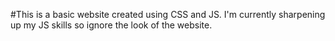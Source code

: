 #This is a basic website created using CSS and JS. I'm currently sharpening up my JS skills so ignore the look of the website. 
